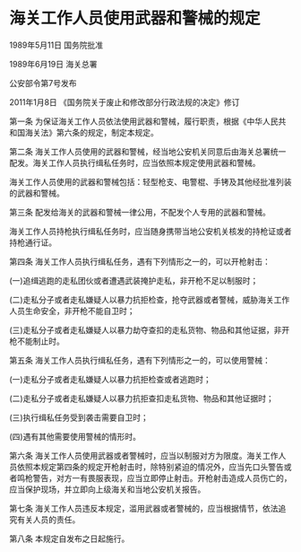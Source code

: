 # 海关工作人员使用武器和警械的规定

1989年5月11日 国务院批准

1989年6月19日 海关总署

公安部令第7号发布

2011年1月8日 《国务院关于废止和修改部分行政法规的决定》修订

<!-- INFO END -->

第一条 为保证海关工作人员依法使用武器和警械，履行职责，根据《中华人民共和国海关法》第六条的规定，制定本规定。

第二条 海关工作人员使用的武器和警械，经当地公安机关同意后由海关总署统一配发。海关工作人员执行缉私任务时，应当依照本规定使用武器和警械。

海关工作人员使用的武器和警械包括：轻型枪支、电警棍、手铐及其他经批准列装的武器和警械。

第三条 配发给海关的武器和警械一律公用，不配发个人专用的武器和警械。

海关工作人员持枪执行缉私任务时，应当随身携带当地公安机关核发的持枪证或者持枪通行证。

第四条 海关工作人员执行缉私任务，遇有下列情形之一的，可以开枪射击：

(一)追缉逃跑的走私团伙或者遭遇武装掩护走私，非开枪不足以制服时；

(二)走私分子或者走私嫌疑人以暴力抗拒检查，抢夺武器或者警械，威胁海关工作人员生命安全，非开枪不能自卫时；

(三)走私分子或者走私嫌疑人以暴力劫夺查扣的走私货物、物品和其他证据，非开枪不能制止时。

第五条 海关工作人员执行缉私任务，遇有下列情形之一的，可以使用警械：

(一)走私分子或者走私嫌疑人以暴力抗拒检查或者逃跑时；

(二)走私分子或者走私嫌疑人以暴力抗拒查扣走私货物、物品和其他证据时；

(三)执行缉私任务受到袭击需要自卫时；

(四)遇有其他需要使用警械的情形时。

第六条 海关工作人员使用武器或者警械时，应当以制服对方为限度。海关工作人员依照本规定第四条的规定开枪射击时，除特别紧迫的情况外，应当先口头警告或者鸣枪警告，对方一有畏服表现，应当立即停止射击。开枪射击造成人员伤亡的，应当保护现场，并立即向上级海关和当地公安机关报告。

第七条 海关工作人员违反本规定，滥用武器或者警械的，应当根据情节，依法追究有关人员的责任。

第八条 本规定自发布之日起施行。

